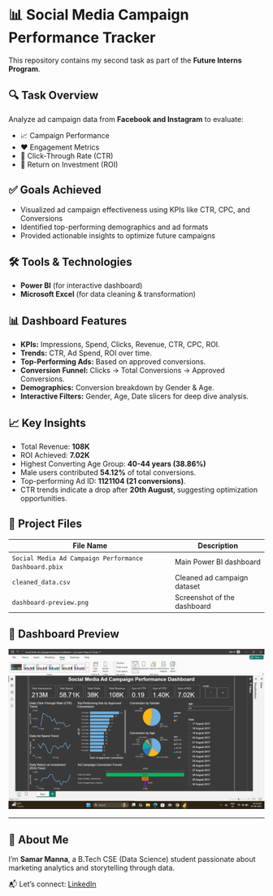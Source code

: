 # 📊 Social Media Campaign Performance Tracker

This repository contains my second task as part of the **Future Interns Program**.

## 🔍 Task Overview
Analyze ad campaign data from **Facebook and Instagram** to evaluate:
- 📈 Campaign Performance
- ❤️ Engagement Metrics
- 🎯 Click-Through Rate (CTR)
- 💸 Return on Investment (ROI)

## ✅ Goals Achieved
- Visualized ad campaign effectiveness using KPIs like CTR, CPC, and Conversions
- Identified top-performing demographics and ad formats
- Provided actionable insights to optimize future campaigns

## 🛠 Tools & Technologies
- **Power BI** (for interactive dashboard)
- **Microsoft Excel** (for data cleaning & transformation)

## 📊 Dashboard Features
- **KPIs:** Impressions, Spend, Clicks, Revenue, CTR, CPC, ROI.
- **Trends:** CTR, Ad Spend, ROI over time.
- **Top-Performing Ads:** Based on approved conversions.
- **Conversion Funnel:** Clicks → Total Conversions → Approved Conversions.
- **Demographics:** Conversion breakdown by Gender & Age.
- **Interactive Filters:** Gender, Age, Date slicers for deep dive analysis.

## 📈 Key Insights
- Total Revenue: **108K**
- ROI Achieved: **7.02K**
- Highest Converting Age Group: **40-44 years (38.86%)**
- Male users contributed **54.12%** of total conversions.
- Top-performing Ad ID: **1121104 (21 conversions)**.
- CTR trends indicate a drop after **20th August**, suggesting optimization opportunities.

## 📁 Project Files
| File Name | Description |
|-----------|-------------|
| `Social Media Ad Campaign Performance Dashboard.pbix` | Main Power BI dashboard |
| `cleaned_data.csv` | Cleaned ad campaign dataset |
| `dashboard-preview.png` | Screenshot of the dashboard |

## 📸 Dashboard Preview
![Dashboard Preview](dashboard-preview.png)


---

## 👤 About Me
I’m **Samar Manna**, a B.Tech CSE (Data Science) student passionate about marketing analytics and storytelling through data.

📬 Let’s connect: [LinkedIn](www.linkedin.com/in/samar-manna-83aa73273)
